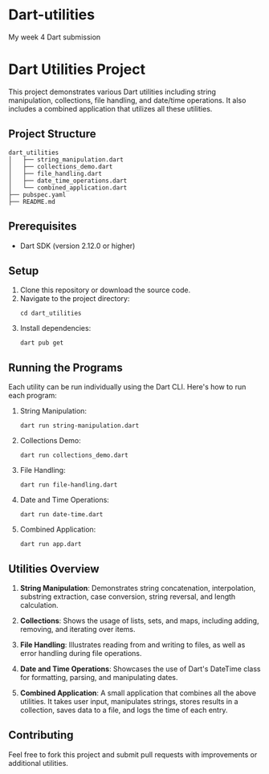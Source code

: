 # Dart-utilities
My week 4 Dart submission

# Dart Utilities Project

This project demonstrates various Dart utilities including string manipulation, collections, file handling, and date/time operations. It also includes a combined application that utilizes all these utilities.

## Project Structure

```
dart_utilities
│   ├── string_manipulation.dart
│   ├── collections_demo.dart
│   ├── file_handling.dart
│   ├── date_time_operations.dart
│   └── combined_application.dart
├── pubspec.yaml
├── README.md
```

## Prerequisites

- Dart SDK (version 2.12.0 or higher)

## Setup

1. Clone this repository or download the source code.
2. Navigate to the project directory:
   ```
   cd dart_utilities
   ```
3. Install dependencies:
   ```
   dart pub get
   ```

## Running the Programs

Each utility can be run individually using the Dart CLI. Here's how to run each program:

1. String Manipulation:
   ```
   dart run string-manipulation.dart
   ```

2. Collections Demo:
   ```
   dart run collections_demo.dart
   ```

3. File Handling:
   ```
   dart run file-handling.dart
   ```

4. Date and Time Operations:
   ```
   dart run date-time.dart
   ```

5. Combined Application:
   ```
   dart run app.dart
   ```

## Utilities Overview

1. **String Manipulation**: Demonstrates string concatenation, interpolation, substring extraction, case conversion, string reversal, and length calculation.

2. **Collections**: Shows the usage of lists, sets, and maps, including adding, removing, and iterating over items.

3. **File Handling**: Illustrates reading from and writing to files, as well as error handling during file operations.

4. **Date and Time Operations**: Showcases the use of Dart's DateTime class for formatting, parsing, and manipulating dates.

5. **Combined Application**: A small application that combines all the above utilities. It takes user input, manipulates strings, stores results in a collection, saves data to a file, and logs the time of each entry.

## Contributing

Feel free to fork this project and submit pull requests with improvements or additional utilities.
